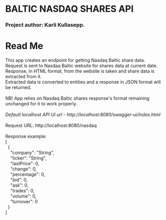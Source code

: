 # BALTIC NASDAQ SHARES API

### Project author: Karli Kullasepp.

# Read Me

This app creates an endpoint for getting Nasdaq Baltic share data. \
Request is sent to Nasdaq Baltic website for shares data at current date. \
Response, in HTML format, from the website is taken and share data is extracted from it. \
Extracted data is converted to entities and a response in JSON format will be returned. \
\
NB! App relies on Nasdaq Baltic shares response's format remaining unchanged for it to work properly. \
\
*Default localhost API UI url - http://localhost:8080/swagger-ui/index.html* \
\
Request URL: http://localhost:8080/nasdaq \
\
Response example: \
[\
&nbsp; {\
&nbsp; &nbsp; "company": "String",\
&nbsp; &nbsp; "ticker": "String",\
&nbsp; &nbsp; "lastPrice": 0,\
&nbsp; &nbsp; "change": 0,\
&nbsp; &nbsp; "percentage": 0,\
&nbsp; &nbsp; "bid": 0,\
&nbsp; &nbsp; "ask": 0,\
&nbsp; &nbsp; "trades": 0,\
&nbsp; &nbsp; "volume": 0,\
&nbsp; &nbsp; "turnover": 0\
&nbsp; }\
]
